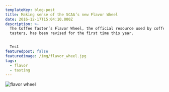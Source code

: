 ```yaml
---
templateKey: blog-post
title: Making sense of the SCAA’s new Flavor Wheel
date: 2016-12-17T15:04:10.000Z
description: >-
  The Coffee Taster’s Flavor Wheel, the official resource used by coffee
  tasters, has been revised for the first time this year.


  Test
featuredpost: false
featuredimage: /img/flavor_wheel.jpg
tags:
  - flavor
  - tasting
---
```

![flavor wheel](/img/flavor_wheel.jpg)